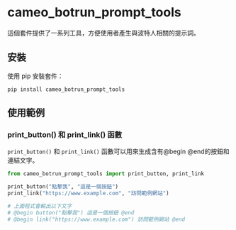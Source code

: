 # cameo_botrun_prompt_tools
這個套件提供了一系列工具，方便使用者產生與波特人相關的提示詞。

## 安裝
使用 pip 安裝套件：
```
pip install cameo_botrun_prompt_tools
```


## 使用範例

### print_button() 和 print_link() 函數
`print_button()` 和 `print_link()` 函數可以用來生成含有@begin @end的按鈕和連結文字。

```python
from cameo_botrun_prompt_tools import print_button, print_link

print_button("點擊我", "這是一個按鈕")
print_link("https://www.example.com", "訪問範例網站")

# 上面程式會輸出以下文字
# @begin button("點擊我") 這是一個按鈕 @end
# @begin link("https://www.example.com") 訪問範例網站 @end
```
